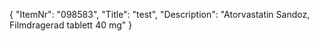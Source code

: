 {
  "ItemNr": "098583",
  "Title": "test",
  "Description": "Atorvastatin Sandoz, Filmdragerad tablett 40 mg"
}